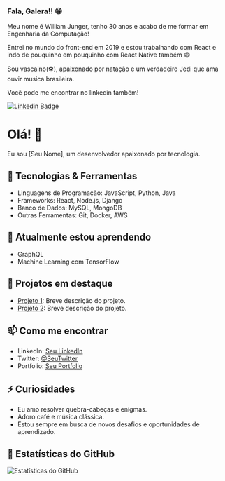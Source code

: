 

### Fala, Galera!! 😁

Meu nome é William Junger, tenho 30 anos e acabo de me formar em Engenharia da Computação!

Entrei no mundo do front-end em 2019 e estou trabalhando com React e indo de pouquinho em pouquinho com React Native também 😄

Sou vascaino(⚽️), apaixonado por natação e um verdadeiro Jedi que ama ouvir musica brasileira.


Você pode me encontrar no linkedin também!

[![Linkedin Badge](https://img.shields.io/badge/-LinkedIn-blue?style=flat-square&logo=Linkedin&logoColor=white&link=https://www.linkedin.com/in/william-junger)](https://www.linkedin.com/in/william-junger)




<!--
**Willjunger/Willjunger** is a ✨ _special_ ✨ repository because its `README.md` (this file) appears on your GitHub profile.

Here are some ideas to get you started:

- 🔭 I’m currently working on ...
- 🌱 I’m currently learning ...
- 👯 I’m looking to collaborate on ...
- 🤔 I’m looking for help with ...
- 💬 Ask me about ...
- 📫 How to reach me: ...
- 😄 Pronouns: ...
- ⚡ Fun fact: ...
-->

# Olá! 👋

Eu sou [Seu Nome], um desenvolvedor apaixonado por tecnologia.

## 🔧 Tecnologias & Ferramentas

- Linguagens de Programação: JavaScript, Python, Java
- Frameworks: React, Node.js, Django
- Banco de Dados: MySQL, MongoDB
- Outras Ferramentas: Git, Docker, AWS

## 🌱 Atualmente estou aprendendo

- GraphQL
- Machine Learning com TensorFlow

## 💼 Projetos em destaque

- [Projeto 1](link_para_o_projeto_1): Breve descrição do projeto.
- [Projeto 2](link_para_o_projeto_2): Breve descrição do projeto.

## 📫 Como me encontrar

- LinkedIn: [Seu LinkedIn](link_para_seu_perfil)
- Twitter: [@SeuTwitter](link_para_seu_perfil)
- Portfolio: [Seu Portfolio](link_para_seu_portfolio)

## ⚡ Curiosidades

- Eu amo resolver quebra-cabeças e enigmas.
- Adoro café e música clássica.
- Estou sempre em busca de novos desafios e oportunidades de aprendizado.

## 🚀 Estatísticas do GitHub

![Estatísticas do GitHub](https://github-readme-stats.vercel.app/api?username=seu_nome_de_usuario&show_icons=true&theme=dark)


